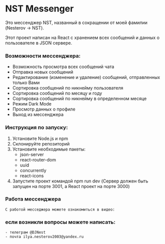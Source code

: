 # NST Messenger

Это мессенджер NST, названный в сокращении от моей фамилии (Nesterov -> NST).

Этот проект написан на React с хранением всех сообщений и данных о пользователе в JSON сервере.

### Возможности мессенджера:
- Возможность просмотра всех сообщений чата
- Отправка новых сообщений
- Редактирование (изменение и удаление) сообщений, отправленных только Вами
- Сортировка сообщений по никнейму пользователя
- Сортировка сообщений по месяцу и году
- Сортировка сообщений по никнейму в определенном месяце
- Режим Dark Mode
- Просмотр данных о профиле
- Выход из мессенджера

### Инструкция по запуску:
1. Установите Node.js и npm
2. Склонируйте репозиторий
3. Установите необходимые пакеты:
    - json-server
    - react-router-dom
    - uuid
    - concurrently
    - react-icons
4. Запустите проект командой npm run dev
   (Сервер должен быть запущен на порте 3001, а React проект на порте 3000)

### Работа мессенджера 
    С работой месседжера можете ознакомиться в видео: 

### если возникли вопросы можете написать:
    - телеграм @DJNest 
    - почта ilya.nesterov2003@yandex.ru